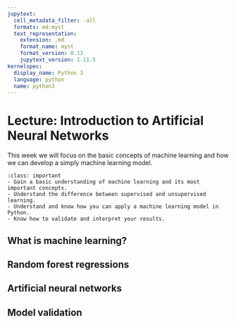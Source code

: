```yaml
---
jupytext:
  cell_metadata_filter: -all
  formats: md:myst
  text_representation:
    extension: .md
    format_name: myst
    format_version: 0.13
    jupytext_version: 1.11.5
kernelspec:
  display_name: Python 3
  language: python
  name: python3
---
```


# Lecture: Introduction to Artificial Neural Networks

This week we will focus on the basic concepts of machine learning and how we can develop a simply machine learning model.

`````{admonition} Learning objectives week 3
:class: important
- Gain a basic understanding of machine learning and its most important concepts.
- Understand the difference between supervised and unsupervised learning.
- Understand and know how you can apply a machine learning model in Python. 
- Know how to validate and interpret your results.
`````

## What is machine learning?


## Random forest regressions


## Artificial neural networks


## Model validation